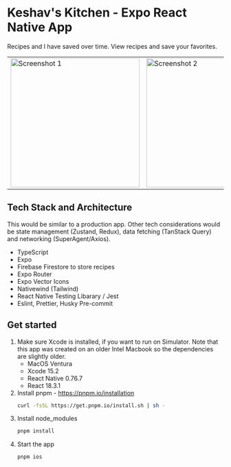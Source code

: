 # Keshav's Kitchen - Expo React Native App

Recipes and I have saved over time. View recipes and save your favorites.

<table>
  <tr>
    <td><img src="https://github.com/user-attachments/assets/e440ffee-536d-47ea-ab58-5034a757c727" width="300" alt="Screenshot 1"></td>
    <td><img src="https://github.com/user-attachments/assets/d0e92c6a-b7d9-4430-8049-59ea9bf08413" width="300" alt="Screenshot 2"></td>
    <td><img src="https://github.com/user-attachments/assets/b5218734-45c9-4386-9c0f-f6df7224594f" width="300" alt="Screenshot 3"></td>
  </tr>
</table>

## Tech Stack and Architecture
This would be similar to a production app. 
Other tech considerations would be state management (Zustand, Redux), data fetching (TanStack Query) and networking (SuperAgent/Axios). 
- TypeScript
- Expo
- Firebase Firestore to store recipes
- Expo Router
- Expo Vector Icons
- Nativewind (Tailwind)
- React Native Testing Libarary / Jest
- Eslint, Prettier, Husky Pre-commit

## Get started

1. Make sure Xcode is installed, if you want to run on Simulator. Note that this app was created on an older Intel Macbook so the dependencies are slightly older.
   - MacOS Ventura
   - Xcode 15.2
   - React Native 0.76.7
   - React 18.3.1
2. Install pnpm - https://pnpm.io/installation
   ```bash
   curl -fsSL https://get.pnpm.io/install.sh | sh -
   ```
3. Install node_modules
   ```bash
   pnpm install
   ```
4. Start the app
   ```bash
   pnpm ios
   ```
